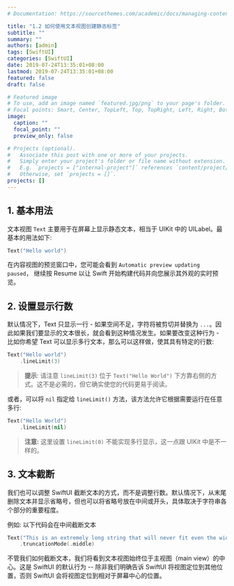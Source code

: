 ```yaml
---
# Documentation: https://sourcethemes.com/academic/docs/managing-content/

title: "1.2 如何使用文本视图创建静态标签"
subtitle: ""
summary: ""
authors: [admin]
tags: [SwiftUI]
categories: [SwiftUI]
date: 2019-07-24T13:35:01+08:00
lastmod: 2019-07-24T13:35:01+08:00
featured: false
draft: false

# Featured image
# To use, add an image named `featured.jpg/png` to your page's folder.
# Focal points: Smart, Center, TopLeft, Top, TopRight, Left, Right, BottomLeft, Bottom, BottomRight.
image:
  caption: ""
  focal_point: ""
  preview_only: false

# Projects (optional).
#   Associate this post with one or more of your projects.
#   Simply enter your project's folder or file name without extension.
#   E.g. `projects = ["internal-project"]` references `content/project/deep-learning/index.md`.
#   Otherwise, set `projects = []`.
projects: []
---
```

## 1. 基本用法
文本视图 `Text` 主要用于在屏幕上显示静态文本，相当于 UIKit 中的 UILabel。最基本的用法如下:
```swift
Text("Hello world")
```
在内容视图的预览窗口中，您可能会看到 `Automatic preview updating paused`， 继续按 Resume 以让 Swift 开始构建代码并向您展示其外观的实时预览。

## 2. 设置显示行数
默认情况下，Text 只显示一行 - 如果空间不足，字符将被剪切并替换为 `...`。因此如果我们要显示的文本很长，就会看到这种情况发生。如果要改变这种行为 - 比如你希望  Text 可以显示多行文本，那么可以这样做，使其具有特定的行数:
```swift
Text("Hello world")
    .lineLimit(3)
```
> **提示**: 请注意 `lineLimit(3)` 位于 `Text("Hello World")` 下方靠右侧的方式。这不是必需的，但它确实使您的代码更易于阅读。

或者，可以将 `nil` 指定给 `lineLimit()` 方法，该方法允许它根据需要运行在任意多行:
```swift
Text("Hello World")
    .lineLimit(nil)
```
> **注意:** 这里设置 `lineLimit(0)` 不能实现多行显示，这一点跟 UIKit 中是不一样的。

## 3. 文本截断
我们也可以调整 SwiftUI 截断文本的方式，而不是调整行数。默认情况下，从末尾删除文本并显示省略号，但也可以将省略号放在中间或开头，具体取决于字符串各个部分的重要程度。

例如: 以下代码会在中间截断文本
```swift
Text("This is an extremely long string that will never fit even the widest of Phones.")
    .truncationMode(.middle)
```
不管我们如何截断文本，我们将看到文本视图始终位于主视图（main view）的中心。这是 SwiftUI 的默认行为 -- 除非我们明确告诉 SwiftUI 将视图定位到其他位置，否则 SwiftUI 会将视图定位到相对于屏幕中心的位置。